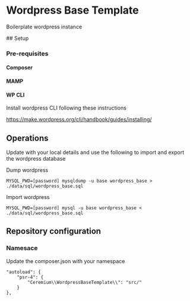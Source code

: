 # Wordpress Base Template

Boilerplate wordpress instance

## Setup

### Pre-requisites

#### Composer

#### MAMP

#### WP CLI

Install wordpress CLI following these instructions

https://make.wordpress.org/cli/handbook/guides/installing/

## Operations

Update with your local details and use the following to import and export the wordpress database

Dump wordpress

```
MYSQL_PWD=[password] mysqldump -u base wordpress_base > ./data/sql/wordpress_base.sql
```

Import wordpress

```
MYSQL_PWD=[password] mysql -u base wordpress_base < ./data/sql/wordpress_base.sql
```

## Repository configuration

### Namesace

Update the composer.json with your namespace

```
"autoload": {
    "psr-4": {
        "Ceremium\\WordpressBaseTemplate\\": "src/"
    }
},
```